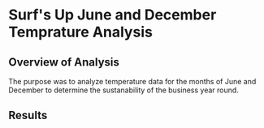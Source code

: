 # Surf's Up June and December Temprature Analysis
## Overview of Analysis
The purpose was to analyze temperature data for the months of June and December to determine the sustanability of the business year round.

## Results
